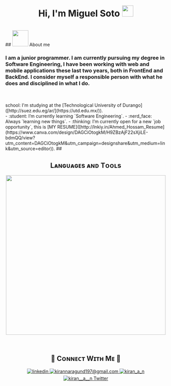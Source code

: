 <h1 align="center"><b>Hi, I'm Miguel Soto </b><img src="https://media.giphy.com/media/hvRJCLFzcasrR4ia7z/giphy.gif" width="35"></h1>
<br>
## <picture><img src = "https://github.com/7oSkaaa/7oSkaaa/blob/main/Images/about_me.gif?raw=true" width = 50px></picture> About me 
<h3 aling="center">I am a junior programmer. I am currently pursuing my degree in Software Engineering, I have been working with web and mobile applications these last two years, both in FrontEnd and BackEnd. I consider myself a responsible person with what he does and disciplined in what I do.</h3>
<br><br>
school: I'm studying at the [Technological University of Durango]([http://suez.edu.eg/ar/](https://utd.edu.mx/)).
<br>
- :student: I’m currently learning `Software Engineering`.
- :nerd_face: Always `learning new things`.
- :thinking: I’m currently open for a new `job opportunity`, this is [MY RESUME]([http://lnkiy.in/Ahmed_Hossam_Resume](https://www.canva.com/design/DAGCiOtogkM/H9ZBzAjF22sXjiLE-bdmQQ/view?utm_content=DAGCiOtogkM&utm_campaign=designshare&utm_medium=link&utm_source=editor)).
##   
<h2 align="center">Lᴀɴɢᴜᴀɢᴇs ᴀɴᴅ Tᴏᴏʟs</h2> 
<p align="center">
<img width="500px"  src="https://skillicons.dev/icons?i=py,java,js,html,css,react,nodejs,express,django,md,solidity,postgres,mongo,git,vscode,docker,aws,postman,supabase,linux&perline=10"  />
</p>
<br />

<!--Contact Section--> 

<h2 align="center">🤝 Cᴏɴɴᴇᴄᴛ Wɪᴛʜ Mᴇ 🤝 </h2>
<div align="center">
 <a href="https://www.linkedin.com/in/kiran-a-n/" target="_blank">
<img src=https://img.shields.io/badge/linkedin-%231E77B5.svg?&style=for-the-badge&logo=linkedin&logoColor=white alt=linkedin style="margin-bottom: 5px;" />
</a>
  
<a href="mailto:kirannaragund197@gmail.com" target="_blank">
<img src="https://img.shields.io/badge/Gmail-D14836?style=for-the-badge&logo=gmail&logoColor=white" alt=kirannaragund197@gmail.com mail style="margin-bottom: 5px;" />
</a>

<a href="https://www.instagram.com/kiran_a_n" target="_blank">
<img src=https://img.shields.io/badge/Instagram-E4405F?style=for-the-badge&logo=instagram&logoColor=white alt=kiran_a_n Instagram style="margin-bottom: 5px;" />
</a>

<a href="https://twitter.com/kiran__a__n" target="_blank">
<img src="https://img.shields.io/badge/Twitter-1DA1F2?style=for-the-badge&logo=twitter&logoColor=white" alt="kiran__a__n Twitter" style="margin-bottom: 5px;" />
</a>
</div>
